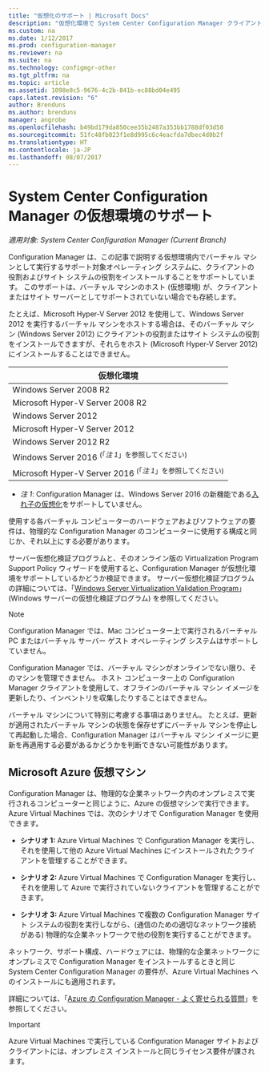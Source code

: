 ```yaml
---
title: "仮想化のサポート | Microsoft Docs"
description: "仮想化環境で System Center Configuration Manager クライアントとサイト システムの役割をインストールするための要件を取得します。"
ms.custom: na
ms.date: 1/12/2017
ms.prod: configuration-manager
ms.reviewer: na
ms.suite: na
ms.technology: configmgr-other
ms.tgt_pltfrm: na
ms.topic: article
ms.assetid: 1098e8c5-9676-4c2b-841b-ec88bd04e495
caps.latest.revision: "6"
author: Brenduns
ms.author: brenduns
manager: angrobe
ms.openlocfilehash: b49bd179da850cee35b2487a353bb1788df03d58
ms.sourcegitcommit: 51fc48fb023f1e8d995c6c4eacfda7dbec4d0b2f
ms.translationtype: HT
ms.contentlocale: ja-JP
ms.lasthandoff: 08/07/2017
---
```

# <a name="support-for-virtualization-environments-for-system-center-configuration-manager"></a>System Center Configuration Manager の仮想環境のサポート

*適用対象: System Center Configuration Manager (Current Branch)*

Configuration Manager は、この記事で説明する仮想環境内でバーチャル マシンとして実行するサポート対象オペレーティング システムに、クライアントの役割およびサイト システムの役割をインストールすることをサポートしています。 このサポートは、バーチャル マシンのホスト (仮想環境) が、クライアントまたはサイト サーバーとしてサポートされていない場合でも存続します。  

 たとえば、Microsoft Hyper-V Server 2012 を使用して、Windows Server 2012 を実行するバーチャル マシンをホストする場合は、そのバーチャル マシン (Windows Server 2012) にクライアントの役割またはサイト システムの役割をインストールできますが、それらをホスト (Microsoft Hyper-V Server 2012) にインストールすることはできません。  

|仮想化環境|  
|--------------------------------|  
|Windows Server 2008 R2|  
|Microsoft Hyper-V Server 2008 R2|  
|Windows Server 2012|  
|Microsoft Hyper-V Server 2012|  
|Windows Server 2012 R2|
|Windows Server 2016 <sup>(「*注 1*」を参照してください)</sup>|
|Microsoft Hyper-V Server 2016 <sup>(「*注 1*」を参照してください)|
-  *注 1*: Configuration Manager は、Windows Server 2016 の新機能である[入れ子の仮想化](https://technet.microsoft.com/windows-server-docs/compute/hyper-v/what-s-new-in-hyper-v-on-windows#a-namebkmknestedanested-virtualization-new)をサポートしていません。


 使用する各バーチャル コンピューターのハードウェアおよびソフトウェアの要件は、物理的な Configuration Manager のコンピューターに使用する構成と同じか、それ以上にする必要があります。  

 サーバー仮想化検証プログラムと、そのオンライン版の Virtualization Program Support Policy ウィザードを使用すると、Configuration Manager が仮想化環境をサポートしているかどうか検証できます。 サーバー仮想化検証プログラムの詳細については、「[Windows Server Virtualization Validation Program](https://www.windowsservercatalog.com/svvp.aspx)」(Windows サーバーの仮想化検証プログラム) を参照してください。  

> [!NOTE]  
>  Configuration Manager では、Mac コンピューター上で実行されるバーチャル PC またはバーチャル サーバー ゲスト オペレーティング システムはサポートしていません。  

Configuration Manager では、バーチャル マシンがオンラインでない限り、そのマシンを管理できません。 ホスト コンピューター上の Configuration Manager クライアントを使用して、オフラインのバーチャル マシン イメージを更新したり、インベントリを収集したりすることはできません。  

バーチャル マシンについて特別に考慮する事項はありません。 たとえば、更新が適用されたバーチャル マシンの状態を保存せずにバーチャル マシンを停止して再起動した場合、Configuration Manager はバーチャル マシン イメージに更新を再適用する必要があるかどうかを判断できない可能性があります。  

##  <a name="bkmk_Azure"></a> Microsoft Azure 仮想マシン  
 Configuration Manager は、物理的な企業ネットワーク内のオンプレミスで実行されるコンピューターと同じように、Azure の仮想マシンで実行できます。 Azure Virtual Machines では、次のシナリオで Configuration Manager を使用できます。  

-   **シナリオ 1:** Azure Virtual Machines で Configuration Manager を実行し、それを使用して他の Azure Virtual Machines にインストールされたクライアントを管理することができます。  

-   **シナリオ 2:** Azure Virtual Machines で Configuration Manager を実行し、それを使用して Azure で実行されていないクライアントを管理することができます。  

-   **シナリオ 3:** Azure Virtual Machines で複数の Configuration Manager サイト システムの役割を実行しながら、(通信のための適切なネットワーク接続がある) 物理的な企業ネットワークで他の役割を実行することができます。  

ネットワーク、サポート構成、ハードウェアには、物理的な企業ネットワークにオンプレミスで Configuration Manager をインストールするときと同じ System Center Configuration Manager の要件が、Azure Virtual Machines へのインストールにも適用されます。  

詳細については、「[Azure の Configuration Manager - よく寄せられる質問](/sccm/core/understand/configuration-manager-on-azure)」を参照してください。

> [!IMPORTANT]  
>  Azure Virtual Machines で実行している Configuration Manager サイトおよびクライアントには、オンプレミス インストールと同じライセンス要件が課されます。  
